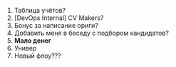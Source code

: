1. Таблица учётов?
2. [DevOps Internal] CV Makers?
3. Бонус за написание ориги? 
4. Добавить меня в беседу с подбором кандидатов?
5. **Мало денег**
6. Универ 
7. Новый флоу???
   